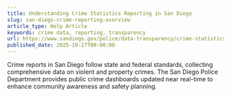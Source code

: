 ```yaml
---
title: Understanding Crime Statistics Reporting in San Diego
slug: san-diego-crime-reporting-overview
article_type: Help Article
keywords: crime data, reporting, transparency
url: https://www.sandiego.gov/police/data-transparency/crime-statistics/annual-crime-reports
published_date: 2025-10-27T00:00:00
---
```


Crime reports in San Diego follow state and federal standards, collecting comprehensive data on violent and property crimes. The San Diego Police Department provides public crime dashboards updated near real-time to enhance community awareness and safety planning.